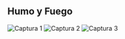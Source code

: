 ## Humo y Fuego
![Captura 1](https://github.com/SRevan2411/SimulacionPorComputadora-EduardoPerez/blob/main/Capturas/Practica6/Captura2.jpg)
![Captura 2](https://github.com/SRevan2411/SimulacionPorComputadora-EduardoPerez/blob/main/Capturas/Practica6/Captura1.jpg)
![Captura 3](https://github.com/SRevan2411/SimulacionPorComputadora-EduardoPerez/blob/main/Capturas/Practica6/Captura3.jpg)
